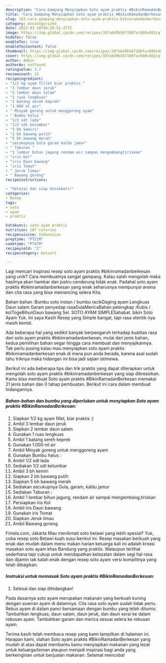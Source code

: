 ```yaml
---
description: "Cara Gampang Menyiapkan Soto ayam praktis #BikinRamadanBerkesan yang Lezat Sekali"
title: "Cara Gampang Menyiapkan Soto ayam praktis #BikinRamadanBerkesan yang Lezat Sekali"
slug: 163-cara-gampang-menyiapkan-soto-ayam-praktis-bikinramadanberkesan-yang-lezat-sekali
category: Uncategorized
date: 2022-03-18T09:20:52.477Z
image: https://img-global.cpcdn.com/recipes/387a6d9b567108fa/680x482cq70/soto-ayam-praktis-bikinramadanberkesan-foto-resep-utama.jpg
hideToc: false
enableToc: true
enableTocContent: false
thumbnail: https://img-global.cpcdn.com/recipes/387a6d9b567108fa/680x482cq70/soto-ayam-praktis-bikinramadanberkesan-foto-resep-utama.jpg
cover: https://img-global.cpcdn.com/recipes/387a6d9b567108fa/680x482cq70/soto-ayam-praktis-bikinramadanberkesan-foto-resep-utama.jpg
author: Admin
authorAv: notfound
ratingvalue: 3.7
reviewcount: 15
recipeingredient:
- "1/2 kg ayam fillet biar praktis "
- "3 lembar daun jeruk"
- "2 lembar daun salam"
- "1 ruas lengkuas"
- "1 batang sereh keprek"
- "1.000 ml air"
- " Minyak goreng untuk menggoreng ayam"
- " Bumbu halus "
- "1/2 sdt lada"
- "1/2 sdt ketumbar"
- "3 bh kemiri"
- "2 bh bawang putih"
- "5 bh bawang merah"
- "secukupnya Gula garam kaldu jamur"
- " Taburan "
- "1 lembar bihun jagung rendam air sampai mengembangtiriskan"
- "iris Kol"
- "iris Daun bawang"
- "iris Tomat"
- " Jeruk limau"
- " Bawang goreng"
recipeinstructions:

- "Selesai dan siap dinikmati!"
categories:
- Resep
tags:
- soto
- ayam
- praktis

katakunci: soto ayam praktis 
nutrition: 287 calories
recipecuisine: Indonesian
preptime: "PT21M"
cooktime: "PT47M"
recipeyield: "2"
recipecategory: Dessert

---
```





Lagi mencari inspirasi resep soto ayam praktis #bikinramadanberkesan yang unik? Cara membuatnya sangat gampang. Kalau salah mengolah maka hasilnya akan hambar dan justru cenderung tidak enak. Padahal soto ayam praktis #bikinramadanberkesan yang enak seharusnya mempunyai aroma dan cita rasa yang bisa memancing selera Kita.





Bahan bahan :Bumbu soto instan / bumbu racikDaging ayam Lengkuas Daun salam Garam penyedap rasaGulaMericaBahan pelengkap :Kubis / kolTogeBihunDaun bawang Sel. SOTO AYAM SIMPLESahabat. bikin Soto Ayam Yuk. Ini saya Kasih Resep yang Simple bangat, tapi rasa otentik nya masih kental.

Ada beberapa hal yang sedikit banyak berpengaruh terhadap kualitas rasa dari soto ayam praktis #bikinramadanberkesan, mulai dari jenis bahan, kedua pemilihan bahan segar hingga cara membuat dan menyajikannya. Tak perlu pusing kalau mau menyiapkan soto ayam praktis #bikinramadanberkesan enak di mana pun anda berada, karena asal sudah tahu triknya maka hidangan ini bisa jadi sajian istimewa.






Berikut ini ada beberapa tips dan trik praktis yang dapat diterapkan untuk mengolah soto ayam praktis #bikinramadanberkesan yang siap dikreasikan. Kamu bisa membuat Soto ayam praktis #BikinRamadanBerkesan memakai 21 jenis bahan dan 0 tahap pembuatan. Berikut ini cara dalam membuat hidangannya.

<!--inarticleads1-->

##### Bahan-bahan dan bumbu yang diperlukan untuk menyiapkan Soto ayam praktis #BikinRamadanBerkesan:

1. Siapkan 1/2 kg ayam fillet, biar praktis :)
1. Ambil 3 lembar daun jeruk
1. Siapkan 2 lembar daun salam
1. Gunakan 1 ruas lengkuas
1. Ambil 1 batang sereh keprek
1. Gunakan 1.000 ml air
1. Ambil  Minyak goreng untuk menggoreng ayam
1. Gunakan  Bumbu halus :
1. Ambil 1/2 sdt lada
1. Sediakan 1/2 sdt ketumbar
1. Ambil 3 bh kemiri
1. Siapkan 2 bh bawang putih
1. Siapkan 5 bh bawang merah
1. Sediakan secukupnya Gula, garam, kaldu jamur
1. Sediakan  Taburan :
1. Ambil 1 lembar bihun jagung, rendam air sampai mengembang,tiriskan
1. Persiapkan iris Kol
1. Ambil iris Daun bawang
1. Gunakan iris Tomat
1. Siapkan  Jeruk limau
1. Ambil  Bawang goreng


Fimela.com, Jakarta Mau menikmati soto betawi yang lebih spesial? Yuk, coba resep soto Betawi kuah susu berikut ini. Resep masakan berkuah yang enak dan mudah dalam menu makan harian keluarga kali ini adalah kreasi masakan soto ayam khas Bandung yang praktis. Walaupun terlihat sederhana tapi cukup untuk mendapatkan kelezatan dalam segi hal rasa dan dijamin tak kalah enak dengan resep soto ayam versi komplitnya yang telah dibagikan. 

<!--inarticleads2-->

##### Instruksi untuk memasak Soto ayam praktis #BikinRamadanBerkesan:


1. Selesai dan siap dihidangkan!

Pada dasarnya soto ayam merupakan makanan yang berkuah kuning dengan suwiran ayam di dalamnya. Cita rasa soto ayam sudah tidak perlu. Rebus ayam di dalam panci bersamaan dengan bumbu yang telah ditumis. Tambahkan lengkuas, daun salam, daun jeruk, dan daun serai ke dalam rebusan ayam. Tambahkan garam dan merica sesuai selera ke rebusan ayam. 

Terima kasih telah membaca resep yang kami tampilkan di halaman ini. Harapan kami, olahan Soto ayam praktis #BikinRamadanBerkesan yang mudah di atas dapat membantu kamu menyiapkan makanan yang lezat untuk keluarga/teman ataupun menjadi inspirasi bagi anda yang berkeinginan untuk berjualan makanan. Selamat mencoba!

